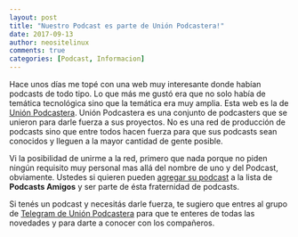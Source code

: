 ```yaml
---
layout: post
title: "Nuestro Podcast es parte de Unión Podcastera!"
date: 2017-09-13
author: neositelinux
comments: true
categories: [Podcast, Informacion]
---
```


Hace unos días me topé con una web muy interesante donde habían podcasts de todo tipo. Lo que más me gustó era que no solo había de temática tecnológica sino que la temática era muy amplia. Esta web es la de [Unión Podcastera](https://unionpodcastera.com). Unión Podcastera es una conjunto de podcasters que se unieron para darle fuerza a sus proyectos. No es una red de producción de podcasts sino que entre todos hacen fuerza para que sus podcasts sean conocidos y lleguen a la mayor cantidad de gente posible.

Vi la posibilidad de unirme a la red, primero que nada porque no piden ningún requisito muy personal mas allá del nombre de uno y del Podcast, obviamente. Ustedes si quieren pueden [agregar su podcast](https://unionpod.github.io/) a la lista de **Podcasts Amigos** y ser parte de ésta fraternidad de podcasts.

Si tenés un podcast y necesitás darle fuerza, te sugiero que entres al grupo de [Telegram de Unión Podcastera](https://t.me/unionpod) para que te enteres de todas las novedades y para darte a conocer con los compañeros.

